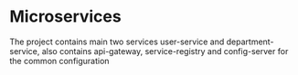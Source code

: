 # Microservices
The project contains main two services user-service and department-service, also contains api-gateway, service-registry and config-server for the common configuration
